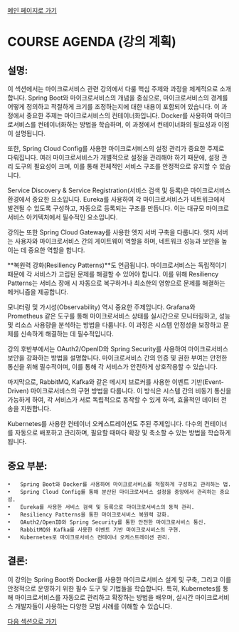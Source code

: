 [메인 페이지로 가기](main.md)

# COURSE AGENDA (강의 계획)

## 설명:

이 섹션에서는 마이크로서비스 관련 강의에서 다룰 핵심 주제와 과정을 체계적으로 소개합니다. Spring Boot와 마이크로서비스의 개념을 중심으로, 마이크로서비스의 경계를 어떻게 정의하고 적절하게 크기를 조정하는지에 대한 내용이 포함되어 있습니다. 이 과정에서 중요한 주제는 마이크로서비스의 컨테이너화입니다. Docker를 사용하여 마이크로서비스를 컨테이너화하는 방법을 학습하며, 이 과정에서 컨테이너화의 필요성과 이점이 설명됩니다.

또한, Spring Cloud Config를 사용한 마이크로서비스의 설정 관리가 중요한 주제로 다뤄집니다. 여러 마이크로서비스가 개별적으로 설정을 관리해야 하기 때문에, 설정 관리 도구의 필요성이 크며, 이를 통해 전체적인 서비스 구조를 안정적으로 유지할 수 있습니다.

Service Discovery & Service Registration(서비스 검색 및 등록)은 마이크로서비스 환경에서 중요한 요소입니다. Eureka를 사용하여 각 마이크로서비스가 네트워크에서 발견될 수 있도록 구성하고, 자동으로 등록되는 구조를 만듭니다. 이는 대규모 마이크로서비스 아키텍처에서 필수적인 요소입니다.

강의는 또한 Spring Cloud Gateway를 사용한 엣지 서버 구축을 다룹니다. 엣지 서버는 사용자와 마이크로서비스 간의 게이트웨이 역할을 하며, 네트워크 성능과 보안을 높이는 데 중요한 역할을 합니다.

**복원력 강화(Resiliency Patterns)**도 언급됩니다. 마이크로서비스는 독립적이기 때문에 각 서비스가 고립된 문제를 해결할 수 있어야 합니다. 이를 위해 Resiliency Patterns는 서비스 장애 시 자동으로 복구하거나 최소한의 영향으로 문제를 해결하는 메커니즘을 제공합니다.

모니터링 및 가시성(Observability) 역시 중요한 주제입니다. Grafana와 Prometheus 같은 도구를 통해 마이크로서비스 상태를 실시간으로 모니터링하고, 성능 및 리소스 사용량을 분석하는 방법을 다룹니다. 이 과정은 시스템 안정성을 보장하고 문제를 신속하게 해결하는 데 필수적입니다.

강의 후반부에서는 OAuth2/OpenID와 Spring Security를 사용하여 마이크로서비스 보안을 강화하는 방법을 설명합니다. 마이크로서비스 간의 인증 및 권한 부여는 안전한 통신을 위해 필수적이며, 이를 통해 각 서비스가 안전하게 상호작용할 수 있습니다.

마지막으로, RabbitMQ, Kafka와 같은 메시지 브로커를 사용한 이벤트 기반(Event-Driven) 마이크로서비스의 구현 방법을 다룹니다. 이 방식은 시스템 간의 비동기 통신을 가능하게 하여, 각 서비스가 서로 독립적으로 동작할 수 있게 하며, 효율적인 데이터 전송을 지원합니다.

Kubernetes를 사용한 컨테이너 오케스트레이션도 주된 주제입니다. 다수의 컨테이너를 자동으로 배포하고 관리하며, 필요할 때마다 확장 및 축소할 수 있는 방법을 학습하게 됩니다.

## 중요 부분:

	•	Spring Boot와 Docker를 사용하여 마이크로서비스를 적절하게 구성하고 관리하는 법.
	•	Spring Cloud Config를 통해 분산된 마이크로서비스 설정을 중앙에서 관리하는 중요성.
	•	Eureka를 사용한 서비스 검색 및 등록으로 마이크로서비스의 동적 관리.
	•	Resiliency Patterns을 통한 마이크로서비스 복원력 강화.
	•	OAuth2/OpenID와 Spring Security를 통한 안전한 마이크로서비스 통신.
	•	RabbitMQ와 Kafka를 사용한 이벤트 기반 마이크로서비스의 구현.
	•	Kubernetes로 마이크로서비스 컨테이너 오케스트레이션 관리.

## 결론:

이 강의는 Spring Boot와 Docker를 사용한 마이크로서비스 설계 및 구축, 그리고 이를 안정적으로 운영하기 위한 필수 도구 및 기법들을 학습합니다. 특히, Kubernetes를 통해 마이크로서비스를 자동으로 관리하고 확장하는 방법을 배우며, 실시간 마이크로서비스 개발자들이 사용하는 다양한 모범 사례를 이해할 수 있습니다.

[다음 섹션으로 가기](section_2.md)
